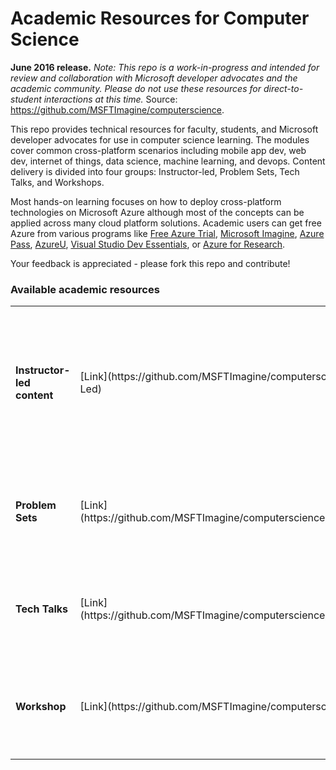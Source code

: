 <html lang="en">
   <head>
      <meta charset="utf-8">
      <meta http-equiv="X-UA-Compatible" content="IE=edge">
      <meta name="viewport" content="width=device-width, initial-scale=1">
      <title>Academic Resources for Computer Science</title>
	  <link rel="stylesheet" href="style.css">
   </head>
   <body id="home">
      <div class="container">
         <div class="jumbotron">
            <h1>Academic Resources for Computer Science</h1>
            <p><b>June 2016 release.</b> <i>Note: This repo is a work-in-progress and intended for review and collaboration with Microsoft developer advocates and the academic community. Please do not use these resources for direct-to-student interactions at this time.</i> Source: <a href="https://github.com/MSFTImagine/computerscience">https://github.com/MSFTImagine/computerscience</a>.</p>
            <p>
               This repo provides technical resources for faculty, students, and Microsoft developer advocates for use in computer science learning. The modules cover common cross-platform scenarios including mobile app dev, web dev, internet of things, data science, machine learning, and devops. Content delivery is divided into four groups: Instructor-led, Problem Sets, Tech Talks, and Workshops.</p>
               <p>Most hands-on learning focuses on how to deploy cross-platform technologies on Microsoft Azure although most of the concepts can be applied across many cloud platform solutions. Academic users can get free Azure from various programs like 
            <a href="https://azure.microsoft.com/en-us/free/">Free Azure Trial</a>, 
            <a href="https://www.dreamspark.com/student/default.aspx">Microsoft Imagine</a>, 
            <a href="http://www.microsoftazurepass.com/">Azure Pass</a>,
            <a href="https://www.microsoftazurepass.com/azureu">AzureU</a>,
            <a href="https://www.visualstudio.com/en-us/products/visual-studio-dev-essentials-vs.aspx">Visual Studio Dev Essentials</a>, or
            <a href="http://research.microsoft.com/en-us/projects/azure/default.aspx">Azure for Research</a>.
            </p>
               <p>Your feedback is appreciated - please fork this repo and contribute!</p> 
         </div>
         <div class="panel panel-default">
            <div class="panel-heading">
               <h3 class="panel-title">Available academic resources</h3>
            </div>
            <div class="panel-body">
               <table class="table table-bordered table-striped table-hover">
					<tr>
					   <td><b>Instructor-led content</b></td>
					   <td>[Link](https://github.com/MSFTImagine/computerscience/tree/master/Instructor-Led)</td>
					   <td>Learning modules to complement existing course instruction. Includes presentations, speaker notes, and hands-on labs.</td>
					</tr>
					<tr>
					   <td><b>Problem Sets</b></td>
					   <td>[Link](https://github.com/MSFTImagine/computerscience/tree/master/Problem%20Sets)</td>
					   <td>Library of computer science problem sets using Microsoft Azure for use in courses.</td>
					</tr>
					<tr>
					   <td><b>Tech Talks</b></td>
					   <td>[Link](https://github.com/MSFTImagine/computerscience/tree/master/Tech%20Talks)</td>
					   <td>Presentations on emerging or innovative tech topics with speakers notes and demos. </td>
					</tr>
					<tr>
					   <td><b>Workshop</b></td>
					   <td>[Link](https://github.com/MSFTImagine/computerscience/tree/master/Workshop)</td>
					   <td>1-day hands-on lab using cross-platform technologies with Microsoft Azure</td>
					</tr>
				 </table>
			</div>
      </div>
   </body>
</html>
